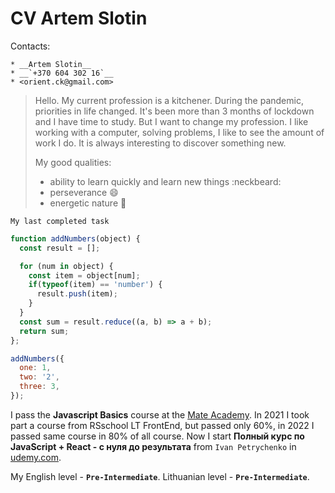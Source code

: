 # CV Artem Slotin

  Contacts:
  
    * __Artem Slotin__
    * __`+370 604 302 16`__
    * <orient.ck@gmail.com>

  >Hello. My current profession is a kitchener. During the pandemic, priorities in life changed. 
  >It's been more than 3 months of lockdown and I have time to study. But I want to change my profession. 
  >I like working with a computer, solving problems, 
  >I like to see the amount of work I do. It is always interesting to discover something new.
  >  
  >  My good qualities:
  >    - ability to learn quickly and learn new things :neckbeard:
  >    - perseverance :smile:
  >    - energetic nature :tada:

  `My last completed task`
``` js
function addNumbers(object) {
  const result = [];

  for (num in object) {
    const item = object[num];
    if(typeof(item) == 'number') {
      result.push(item);
    }
  }
  const sum = result.reduce((a, b) => a + b);
  return sum;
};

addNumbers({
  one: 1,
  two: '2',
  three: 3,
});
```

I pass the **Javascript Basics** course at the [Mate Academy](https://mate.academy/learn).
In 2021 I took part a course from RSschool LT FrontEnd, but passed only 60%, in 2022 I passed same course in 80% of all course.
Now I start **Полный курс по JavaScript + React - с нуля до результата** from `Ivan Petrychenko` in [udemy.com](https://www.udemy.com/).


My English level - **`Pre-Intermediate`**.
Lithuanian level - **`Pre-Intermediate`**.
